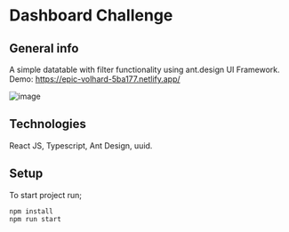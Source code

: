 # Dashboard Challenge

## General info

A simple datatable with filter functionality using ant.design UI Framework.\
Demo: https://epic-volhard-5ba177.netlify.app/

![image](https://user-images.githubusercontent.com/70698099/151654585-b1f71810-2295-411f-b258-02d2ebb1059d.png)


## Technologies

React JS, Typescript, Ant Design, uuid.

## Setup

To start project run;

```
npm install
npm run start
```
